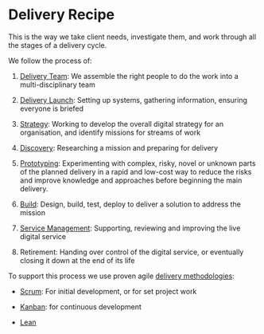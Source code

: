 # Delivery Recipe

This is the way we take client needs, investigate them, and work through all the stages of a delivery cycle.

We follow the process of:

1. [Delivery Team](//delivery_recipe/delivery_team.md): We assemble the right people to do the work into a multi-disciplinary team

2. [Delivery Launch](//delivery_recipe/delivery-launch.md): Setting up systems, gathering information, ensuring everyone is briefed

3. [Strategy](/delivery_recipe/Strategy/README.md): Working to develop the overall digital strategy for an organisation, and identify missions for streams of work

4. [Discovery](/delivery_recipe/Discovery/README.md): Researching a mission and preparing for delivery

5. [Prototyping](/delivery_recipe/Prototyping/README.md): Experimenting with complex, risky, novel or unknown parts of the planned delivery in a rapid and low-cost way to reduce the risks and improve knowledge and approaches before beginning the main delivery.

6. [Build](/delivery_recipe/Delivery/README.md): Design, build, test, deploy to deliver a solution to address the mission

7. [Service Management](/delivery_recipe/service-management.md): Supporting, reviewing and improving the live digital service

8. Retirement: Handing over control of the digital service, or eventually closing it down at the end of its life



To support this process we use proven agile [delivery methodologies](//delivery_recipe/other_methods.md):

* [Scrum](/delivery_recipe/scrum.md): For initial development, or for set project work

* [Kanban](/delivery_recipe/kanban.md): for continuous development

* [Lean](//delivery_recipe/lean.md)



